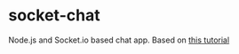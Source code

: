 # socket-chat
Node.js and Socket.io based chat app.
Based on [this tutorial](https://www.youtube.com/watch?v=pNKNYLv2BpQ)